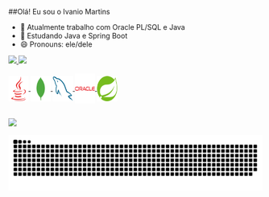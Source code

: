 ##Olá! Eu sou o Ivanio Martins
- 🔭 Atualmente trabalho com Oracle PL/SQL e Java
- 🌱 Estudando Java e Spring Boot
- 😄 Pronouns: ele/dele

<div>
  <a href="https://github.com/ivaniomartins">
  <img height="180em" src="https://github-readme-stats.vercel.app/api?username=ivaniomartins&show_icons=true&theme=dark&include_all_commits=true&count_private=true"/>
 <img height="180em" src="https://github-readme-stats.vercel.app/api/top-langs/?username=ivaniomartins&layout=compact&langs_count=7&theme=dark"/>
</div>
  <div style="display: inline_block"><br>
  <img align="center" alt="Ivanio-Jv" height="50" width="40" src="https://raw.githubusercontent.com/devicons/devicon/master/icons/java/java-plain.svg">
  <img align="center" alt="Ivanio-Mb" height="50" width="40" src="https://raw.githubusercontent.com/devicons/devicon/master/icons/mongodb/mongodb-plain.svg">
  <img align="center" alt="Ivanio-Ms" height="50" width="40" src="https://raw.githubusercontent.com/devicons/devicon/master/icons/mysql/mysql-original.svg">
  <img align="center" alt="Ivanio-Oc" height="60" width="40" src="https://github.com/devicons/devicon/blob/master/icons/oracle/oracle-original.svg"> 
  <img align="center" alt="Ivanio-Spring" height="50" width="40" src="https://github.com/devicons/devicon/blob/master/icons/spring/spring-original.svg">
 
</div>

##

<div>
  
  <a href="https://https://www.linkedin.com/in/ivanio-martins-8304294a/" target="_blank"><img src="https://img.shields.io/badge/-LinkedIn-%230077B5?style=for-the-badge&logo=linkedin&logoColor=white" target="_blank"></a> 
  
 ![Snake animation](https://github.com/ivaniomartins/ivaniomartins/blob/output/github-contribution-grid-snake.svg)

  

  </div>

